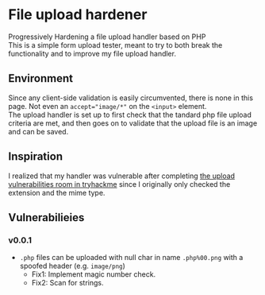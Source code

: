 # File upload hardener
Progressively Hardening a file upload handler based on PHP  
This is a simple form upload tester, meant to try to both break the functionality and to improve my file upload handler. 
## Environment
Since any client-side validation is easily circumvented, there is none in this page. Not even an `accept="image/*"` on the `<input>` element.  
The upload handler is set up to first check that the tandard php file upload criteria are met, and then goes on to validate that the upload file is an image and can be saved.  
## Inspiration
I realized that my handler was vulnerable after completing [the upload vulnerabilities room in tryhackme](https://tryhackme.com/room/uploadvulns) since I originally only checked the extension and the mime type.
## Vulnerabilieies
### v0.0.1
* `.php` files can be uploaded with null char in name  `.php%00.png` with a spoofed header (e.g. `image/png`)
  * Fix1: Implement magic number check.
  * Fix2: Scan for strings.
